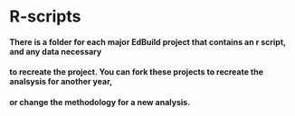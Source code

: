 # R-scripts

#### There is a folder for each major EdBuild project that contains an r script, and any data necessary 
#### to recreate the project.  You can fork these projects to recreate the analsysis for another year, 
#### or change the methodology for a new analysis.